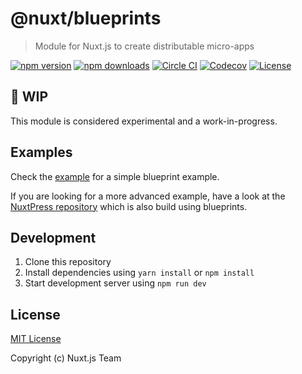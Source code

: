 # @nuxt/blueprints

> Module for Nuxt.js to create distributable micro-apps

[![npm version][npm-version-src]][npm-version-href]
[![npm downloads][npm-downloads-src]][npm-downloads-href]
[![Circle CI][circle-ci-src]][circle-ci-href]
[![Codecov][codecov-src]][codecov-href]
[![License][license-src]][license-href]

## :construction: WIP

This module is considered experimental and a work-in-progress.

## Examples

Check the [example](./example) for a simple blueprint example.

If you are looking for a more advanced example, have a look at the [NuxtPress repository](https://github.com/nuxt/press) which is also build using blueprints.

## Development

1. Clone this repository
2. Install dependencies using `yarn install` or `npm install`
3. Start development server using `npm run dev`

## License

[MIT License](./LICENSE)

Copyright (c) Nuxt.js Team

<!-- Badges -->
[npm-version-src]: https://img.shields.io/npm/v/@nuxt/blueprints/latest.svg?style=flat-square
[npm-version-href]: https://npmjs.com/package/@nuxt/blueprints

[npm-downloads-src]: https://img.shields.io/npm/dt/@nuxt/blueprints.svg?style=flat-square
[npm-downloads-href]: https://npmjs.com/package/@nuxt/blueprints

[circle-ci-src]: https://img.shields.io/circleci/project/github/@nuxt/blueprints.svg?style=flat-square
[circle-ci-href]: https://circleci.com/gh/@nuxt/blueprints

[codecov-src]: https://img.shields.io/codecov/c/github/@nuxt/blueprints.svg?style=flat-square
[codecov-href]: https://codecov.io/gh/@nuxt/blueprints

[license-src]: https://img.shields.io/npm/l/@nuxt/blueprints.svg?style=flat-square
[license-href]: https://npmjs.com/package/@nuxt/blueprints
